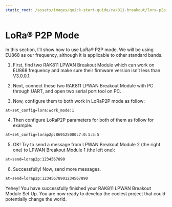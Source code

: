 ```yaml
---
static_root: /assets/images/quick-start-guide/rak811-breakout/lora-p2p-mode
---
```


# LoRa® P2P Mode

In this section, I’ll show how to use LoRa® P2P mode. We will be using EU868 as our frequency, although it is applicable to other standard bands.

1. First, find two RAK811 LPWAN Breakout Module which can work on EU868 frequency and make sure their firmware version isn’t less than V3.0.0.1.

2. Next, connect these two RAK811 LPWAN Breakout Module with PC through UART, and open two serial port tool on PC.

3. Now, configure them to both work in LoRaP2P mode as follow:

```bash
at+set_config=lora:work_mode:1
```

<rk-img
  :src="`${$frontmatter.static_root}/qytvsg9mx3y4drl7pwrg.png`"
  width="60%"
  figure-number="1"
  caption="P2P Initialization"
/>

4. Then configure LoRaP2P parameters for both of them as follow for example:

```bash
at+set_config=lorap2p:869525000:7:0:1:5:5
```

<rk-img
  :src="`${$frontmatter.static_root}/fyoulppnh8gdz3vawjv7.jpg`"
  width="100%"
  figure-number="2"
  caption="Configuring P2P in both RAK811 Nodes"
/>

5. OK! Try to send a message from LPWAN Breakout Module 2 (the right one) to LPWAN Breakout Module 1 (the left one):

```bash
at+send=lorap2p:1234567890
```

<rk-img
  :src="`${$frontmatter.static_root}/khjhkisjuxtjb5oxps94.png`"
  width="100%"
  figure-number="3"
  caption="Message sent and received status in the two Nodes"
/>

6. Successfully! Now, send more messages.

```bash
at+send=lorap2p:12345678901234567890
```

<rk-img
  :src="`${$frontmatter.static_root}/ckbymbjhypol3p0q1bjp.jpg`"
  width="100%"
  figure-number="4"
  caption="Succeeding Messages sent to the other Node"
/>

Yehey! You have successfully finished your RAK811 LPWAN Breakout Module Set Up. You are now ready to develop the coolest project that could potentially change the world.
